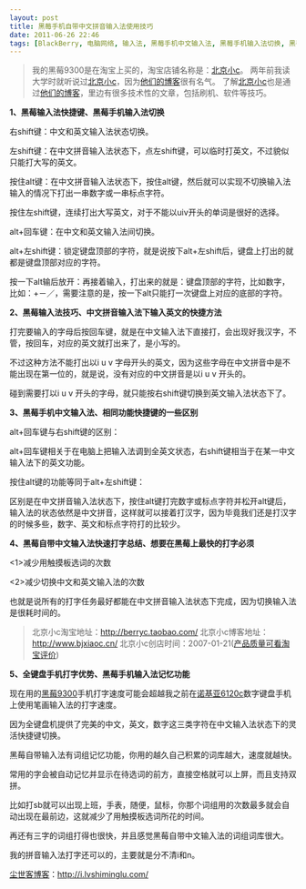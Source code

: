 ```yaml
---
layout: post
title: 黑莓手机自带中文拼音输入法使用技巧
date: 2011-06-26 22:46
tags: [BlackBerry, 电脑网络, 输入法, 黑莓手机中文输入法, 黑莓手机输入法切换, 黑莓输入法快捷键, 黑莓输入法技巧]
---
```

<blockquote>我的黑莓9300是在淘宝上买的，淘宝店铺名称是：<a href="http://s.click.taobao.com/t_8?e=7HZ5x%2BOzcdM6%2B123jH3djNpi5A%3D%3D&amp;p=mm_14830273_0_0" target="_blank">北京小c</a>。
两年前我读大学时就听说过<a href="http://s.click.taobao.com/t_8?e=7HZ5x%2BOzcdM6%2B123jH3djNpi5A%3D%3D&amp;p=mm_14830273_0_0" target="_blank">北京小c</a>，因为<a href="http://www.bjxiaoc.cn/" target="_blank">他们的博客</a>很有名气。
了解<a href="http://s.click.taobao.com/t_8?e=7HZ5x%2BOzcdM6%2B123jH3djNpi5A%3D%3D&amp;p=mm_14830273_0_0" target="_blank">北京小c</a>也是通过<a href="http://www.bjxiaoc.cn/" target="_blank">他们的博客</a>，里边有很多技术性的文章，包括刷机、软件等技巧。</blockquote>
<strong>1、黑莓输入法快捷键、黑莓手机输入法切换</strong>

右shift键：中文和英文输入法状态切换。

左shift键：在中文拼音输入法状态下，点左shift键，可以临时打英文，不过貌似只能打大写的英文。

按住alt键：在中文拼音输入法状态下，按住alt键，然后就可以实现不切换输入法输入的情况下打出一串数字或一串标点字符。

按住左shift键，连续打出大写英文，对于不能以uiv开头的单词是很好的选择。

alt+回车键：在中文和英文输入法间切换。

alt+左shift键：锁定键盘顶部的字符，就是说按下alt+左shift后，键盘上打出的就都是键盘顶部对应的字符。

按一下alt输后放开：再接着输入，打出来的就是：键盘顶部的字符，比如数字，比如：+－／，需要注意的是，按一下alt只能打一次键盘上对应的底部的字符。

<strong>2、黑莓输入法技巧、中文拼音输入法下输入英文的快捷方法</strong>

打完要输入的字母后按回车键，就是在中文输入法下直接打，会出现好我汉字，不管，按回车，对应的英文就打出来了，是小写的。

不过这种方法不能打出以i u v 字母开头的英文，因为这些字母在中文拼音中是不能出现在第一位的，就是说，没有对应的中文拼音是以i u v 开头的。

碰到需要打以i u v 开头的字母，就只能按右shift键切换到英文输入法状态下了。

<strong>3、黑莓手机中文输入法、相同功能快捷键的一些区别</strong>

alt+回车键与右shift键的区别：

alt+回车键相关于在电脑上把输入法调到全英文状态，右shift键相当于在某一中文输入法下的英文功能。

按住alt键的功能等同于alt+左shift键：

区别是在中文拼音输入法状态下，按住alt键打完数字或标点字符并松开alt键后，输入法的状态依然是中文拼音，这样就可以接着打汉字，因为毕竟我们还是打汉字的时候多些，数字、英文和标点字符打的比较少。

<strong>4、黑莓自带中文输入法快速打字总结、想要在黑莓上最快的打字必须</strong>

&lt;1&gt;减少用触摸板选词的次数

&lt;2&gt;减少切换中文和英文输入法的次数

也就是说所有的打字任务最好都能在中文拼音输入法状态下完成，因为切换输入法是很耗时间的。
<blockquote>北京小c淘宝地址：<a href="http://s.click.taobao.com/t_8?e=7HZ5x%2BOzcdM6%2B123jH3djNpi5A%3D%3D&amp;p=mm_14830273_0_0" target="_blank">http://berryc.taobao.com/</a>
北京小c博客地址：<a href="http://www.bjxiaoc.cn/" target="_blank">http://www.bjxiaoc.cn/</a>
北京小c创店时间：2007-01-21(<a href="http://rate.taobao.com/user-rate-607a8ba2c534d08fc86a189e0cde1635.htm" target="_blank">产品质量可看淘宝评价</a>)</blockquote>


<strong>5、全键盘手机打字优势、黑莓手机输入法记忆功能</strong>

现在用的<a href="http://i.lvshiminglu.com/tag/%e9%bb%91%e8%8e%939300" target="_blank">黑莓9300</a>手机打字速度可能会超越我之前在<a href="http://i.lvshiminglu.com/tag/nokia-6120c" target="_blank">诺基亚6120c</a>数字键盘手机上使用笔画输入法的打字速度。

因为全键盘机提供了完美的中文，英文，数字这三类字符在中文输入法状态下的灵活快捷键切换。

黑莓自带输入法有词组记忆功能，你用的越久自己积累的词库越大，速度就越快。

常用的字会被自动记忆并显示在待选词的前方，直接空格就可以上屏，而且支持双拼。

比如打sb就可以出现上班，手表，随便，鼠标，你那个词组用的次数最多就会自动出现在最前边，这就减少了用触摸板选词所花的时间。

再还有三字的词组打得也很快，并且感觉黑莓自带中文输入法的词组词库很大。

我的拼音输入法打字还可以的，主要就是分不清i和n。

<a href="http://i.lvshiminglu.com/">尘世客博客</a>：<a href="http://i.lvshiminglu.com/">http://i.lvshiminglu.com/</a>

